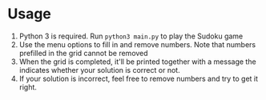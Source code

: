 # Usage
1) Python 3 is required. Run `python3 main.py` to play the Sudoku game
2) Use the menu options to fill in and remove numbers. Note that numbers prefilled in the grid cannot be removed
3) When the grid is completed, it'll be printed together with a message the indicates whether your solution is correct or not.
4) If your solution is incorrect, feel free to remove numbers and try to get it right.